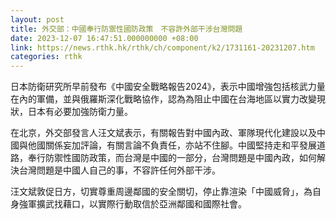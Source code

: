 ```yaml
---
layout: post
title: 外交部：中國奉行防禦性國防政策　不容許外部干涉台灣問題
date: 2023-12-07 16:47:51.000000000 +08:00
link: https://news.rthk.hk/rthk/ch/component/k2/1731161-20231207.htm
categories: rthk
---
```


日本防衛研究所早前發布《中國安全戰略報告2024》，表示中國增強包括核武力量在內的軍備，並與俄羅斯深化戰略協作，認為為阻止中國在台海地區以實力改變現狀，日本有必要加強防衛力量。 

在北京，外交部發言人汪文斌表示，有關報告對中國內政、軍隊現代化建設以及中國與他國關係妄加評論，有關言論不負責任，亦站不住腳。中國堅持走和平發展道路，奉行防禦性國防政策，而台灣是中國的一部分，台灣問題是中國內政，如何解決台灣問題是中國人自己的事，不容許任何外部干涉。

汪文斌敦促日方，切實尊重周邊鄰國的安全關切，停止靠渲染「中國威脅」，為自身強軍擴武找藉口，以實際行動取信於亞洲鄰國和國際社會。
